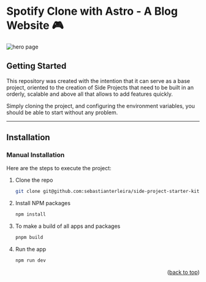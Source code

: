 # Spotify Clone with Astro - A Blog Website 🎮

![hero page](https://i.postimg.cc/y85VRk3T/986shots-so.png)

<!-- GETTING STARTED -->
## Getting Started

This repository was created with the intention that it can serve as a base project, oriented to the creation of Side Projects that need to be built in an orderly, scalable and above all that allows to add features quickly.

Simply cloning the project, and configuring the environment variables, you should be able to start without any problem.

-----

## Installation 

### Manual Installation

Here are the steps to execute the project:

1. Clone the repo

   ```sh
   git clone git@github.com:sebastianterleira/side-project-starter-kit.git
   ```
   
3. Install NPM packages

   ```sh
   npm install
   ```
   
5. To make a build of all apps and packages

   ```sh
   pnpm build
   ```
   
6. Run the app

   ```sh
   npm run dev
   ```

<p align="right">(<a href="#readme-top">back to top</a>)</p>
